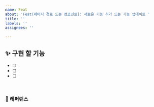 ```yaml
---
name: Feat
about: 'Feat(페이지 경로 또는 컴포넌트): 새로운 기능 추가 또는 기능 업데이트 '
title: ''
labels: ''
assignees: ''

---
```


## ✨ 구현 할 기능

- [ ]
- [ ]
- [ ]

<br>

### 📕 레퍼런스
